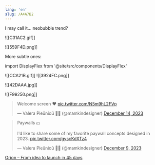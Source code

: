 ```yaml
---
lang: 'en'
slug: /A4A7B2
---
```


I may call it... neobubble trend?

![[C31AC2.gif]]

![[559F4D.png]]

More subtle ones:

import DisplayFlex from '@site/src/components/DisplayFlex'

<DisplayFlex>

![[CCA21B.gif]]
![[3924FC.png]]

</DisplayFlex>

![[42DAAA.jpg]]

![[F99250.png]]

<blockquote class="twitter-tweet">

<p lang="en" dir="ltr">

Welcome screen ❤ <a href="https://t.co/N5m9hL2FVp">pic.twitter.com/N5m9hL2FVp</a>

</p>

&mdash; Valera Pieŭnioŭ 💙💛 (@mamkindesigner) <a href="https://twitter.com/mamkindesigner/status/1735223233375526958?ref_src=twsrc%5Etfw">December 14, 2023</a>

</blockquote>

<blockquote class="twitter-tweet">

<p lang="en" dir="ltr">

Paywalls 💵<br/><br/>I&#39;d like to share some of my favorite paywall concepts designed in 2023. <a href="https://t.co/gyscKdXTz4">pic.twitter.com/gyscKdXTz4</a>

</p>

&mdash; Valera Pieŭnioŭ 💙💛 (@mamkindesigner) <a href="https://twitter.com/mamkindesigner/status/1733454088183193612?ref_src=twsrc%5Etfw">December 9, 2023</a>

</blockquote>

[Orion – From idea to launch in 45 days](https://www.lux.camera/orion-from-idea-to-launch-in-45-days/)
